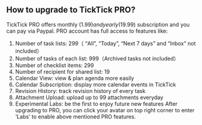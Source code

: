 ## How to upgrade to TickTick PRO?
TickTick PRO offers monthly ($1.99) and yearly ($19.99) subscription and you can pay via Paypal. PRO account has full access to features like:
1. Number of task lists: 299（ “All”, “Today”, “Next 7 days” and “Inbox” not included）
2. Number of tasks of each list: 999（Archived tasks not included）
3. Number of checklist items: 299
4. Number of recipient for shared list: 19
5. Calendar View: view & plan agenda more easily
6. Calendar Subscription: display more calendar events in TickTick
7. Revision History: track revision history of every task
8. Attachment Upload: upload up to 99 attachments everyday
9. Experimental Labs: be the first to enjoy future new features
After upgrading to PRO, you can click your avatar on top right corner to enter ‘Labs’ to enable above mentioned PRO features.
